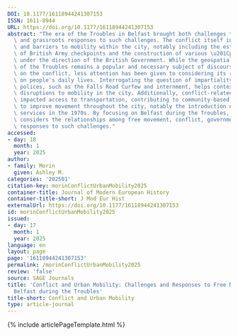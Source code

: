 ```yaml
---
DOI: 10.1177/16118944241307153
ISSN: 1611-8944
URL: https://doi.org/10.1177/16118944241307153
abstract: "The era of the Troubles in Belfast brought both challenges to free movement\
  \ and grassroots responses to such challenges. The conflict itself inspired divisions\
  \ and barriers to mobility within the city, notably including the establishment\
  \ of British Army checkpoints and the construction of various \u201Cpeace walls\u201D\
  \ under the direction of the British Government. While the geospatial significance\
  \ of the Troubles remains a popular and necessary subject of discourse within scholarship\
  \ on the conflict, less attention has been given to considering its relative impact\
  \ on people's daily lives. Interrogating the question of impartiality in conflict-related\
  \ polices, such as the Falls Road Curfew and internment, helps contextualize disproportionate\
  \ disruptions to mobility in the city. Additionally, conflict-related violence frequently\
  \ impacted access to transportation, contributing to community-based initiatives\
  \ to improve movement throughout the city, notably the introduction of black taxi\
  \ services in the 1970s. By focusing on Belfast during the Troubles, this article\
  \ considers the relationships among free movement, conflict, governments, and community-based\
  \ responses to such challenges."
accessed:
- day: 18
  month: 1
  year: 2025
author:
- family: Morin
  given: Ashley M.
categories: '202501'
citation-key: morinConflictUrbanMobility2025
container-title: Journal of Modern European History
container-title-short: J Mod Eur Hist
externalUrl: https://doi.org/10.1177/16118944241307153
id: morinConflictUrbanMobility2025
issued:
- day: 17
  month: 1
  year: 2025
language: en
layout: page
page: '16118944241307153'
permalink: /morinConflictUrbanMobility2025
review: 'false'
source: SAGE Journals
title: 'Conflict and Urban Mobility: Challenges and Responses to Free Movement in
  Belfast during the Troubles'
title-short: Conflict and Urban Mobility
type: article-journal
---
```

{% include articlePageTemplate.html %}